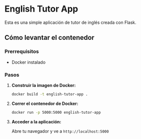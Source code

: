 # English Tutor App

Esta es una simple aplicación de tutor de inglés creada con Flask.

## Cómo levantar el contenedor

### Prerrequisitos

- Docker instalado

### Pasos

1.  **Construir la imagen de Docker:**

    ```bash
    docker build -t english-tutor-app .
    ```

2.  **Correr el contenedor de Docker:**

    ```bash
    docker run -p 5000:5000 english-tutor-app
    ```

3.  **Acceder a la aplicación:**

    Abre tu navegador y ve a `http://localhost:5000`
